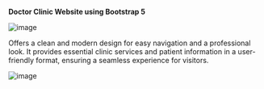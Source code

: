 **Doctor Clinic Website using Bootstrap 5** 

![image](https://github.com/user-attachments/assets/21f4c699-e218-483d-a356-d6414f0b970f)

Offers a clean and modern design for
easy navigation and a professional look.
It provides essential clinic services and
patient information in a user-friendly format,
ensuring a seamless experience for visitors.

![image](https://github.com/user-attachments/assets/0c8427f1-bb6a-4fce-9dbf-2ae4e90de2e8)
